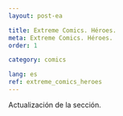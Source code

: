 ```yaml
---
layout: post-ea

title: Extreme Comics. Héroes.
meta: Extreme Comics. Héroes.
order: 1

category: comics

lang: es
ref: extreme_comics_heroes
---
```


Actualización de la sección.
